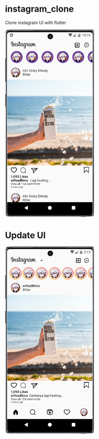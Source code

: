 # instagram_clone

Clone instagram UI with flutter

![](assets/github-demo/Screenshot_20220830_221917.png)

# Update UI

![](assets/github-demo/Screenshot_20220831_021328.png)

